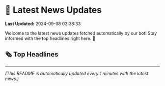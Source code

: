 # 📰 Latest News Updates
**Last Updated:** 2024-09-08 03:38:33

Welcome to the latest news updates fetched automatically by our bot! Stay informed with the top headlines right here. 🚀

## 🗞️ Top Headlines

---
*(This README is automatically updated every 1 minutes with the latest news.)*
